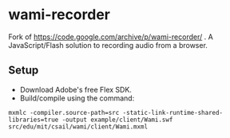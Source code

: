 # wami-recorder
Fork of https://code.google.com/archive/p/wami-recorder/ .
A JavaScript/Flash solution to recording audio from a browser.

## Setup
* Download Adobe's free Flex SDK.
* Build/compile using the command:
```
mxmlc -compiler.source-path=src -static-link-runtime-shared-libraries=true -output example/client/Wami.swf src/edu/mit/csail/wami/client/Wami.mxml
```
